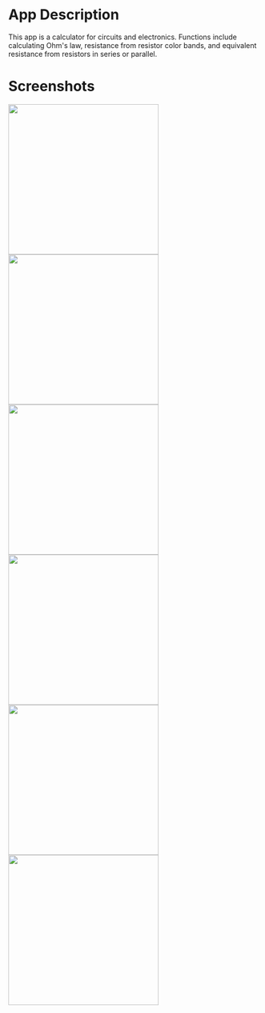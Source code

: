 # App Description
This app is a calculator for circuits and electronics. Functions include calculating Ohm's law, resistance from resistor color bands,
and equivalent resistance from resistors in series or parallel.

# Screenshots

<img src="https://cloud.githubusercontent.com/assets/23199529/22173756/440bbdf4-df9a-11e6-90ed-e8f552c65155.jpg" width="300">
<img src="https://cloud.githubusercontent.com/assets/23199529/22173833/408fb3e0-df9c-11e6-899b-31f7ebfefda0.jpg" width ="300">
<img src="https://cloud.githubusercontent.com/assets/23199529/22173763/5af32e12-df9a-11e6-8495-b8ce8dd0597a.jpg" width ="300">
<img src="https://cloud.githubusercontent.com/assets/23199529/22173764/5e086374-df9a-11e6-8296-70ecde5d70b3.jpg" width = "300">
<img src="https://cloud.githubusercontent.com/assets/23199529/22173766/65b70cec-df9a-11e6-89b8-dc6949be07b8.jpg" width ="300">
<img src="https://cloud.githubusercontent.com/assets/23199529/22173768/68692b00-df9a-11e6-997f-7efbff7e9dce.jpg" width ="300">

